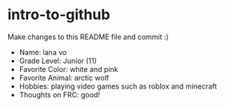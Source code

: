 # intro-to-github
Make changes to this README file and commit :)

- Name: lana vo 
- Grade Level: Junior (11)
- Favorite Color: white and pink
- Favorite Animal: arctic wolf
- Hobbies: playing video games such as roblox and minecraft
- Thoughts on FRC: good!
